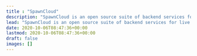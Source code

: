 ```yaml
---
title : "SpawnCloud"
description: "SpawnCloud is an open source suite of backend services for live service video games."
lead: "SpawnCloud is an open source suite of backend services for live service video games."
date: 2020-10-06T08:47:36+00:00
lastmod: 2020-10-06T08:47:36+00:00
draft: false
images: []
---
```

